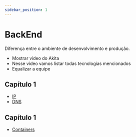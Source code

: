 ```yaml
---
sidebar_position: 1
---
```


# BackEnd

Diferença entre o ambiente de desenvolvimento e produção.

- Mostrar vídeo do Akita
- Nesse vídeo vamos listar todas tecnologias mencionados
- Equalizar a equipe

## Capítulo 1

- [IP](./capitulo-1/ip/ip.md)
- [DNS](./capitulo-1/dns/dns.md)

## Capítulo 1

- [Containers](./capitulo-2/containers/containers.md)
